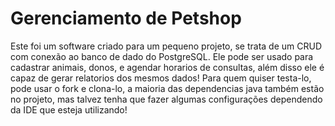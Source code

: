 # Gerenciamento de Petshop

Este foi um software criado para um pequeno projeto, se trata de um CRUD com conexão ao banco de dado do PostgreSQL. Ele pode ser usado para cadastrar animais, donos, e agendar horarios de consultas, além disso ele é capaz de gerar relatorios dos mesmos dados! Para quem quiser testa-lo, pode usar o fork e clona-lo, a maioria das dependencias java também estão no projeto, mas talvez tenha que fazer algumas configurações dependendo da IDE que esteja utilizando!
